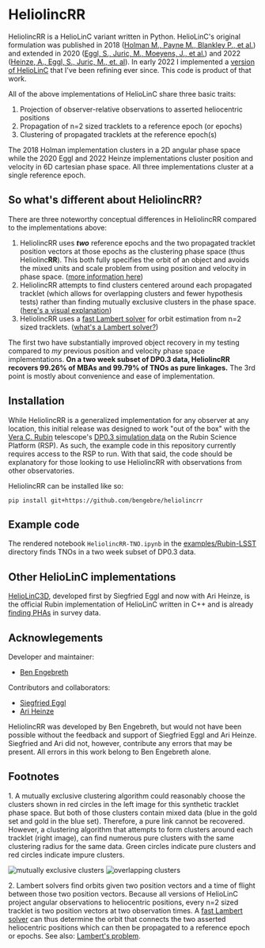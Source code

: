 # HeliolincRR

HeliolincRR is a HelioLinC variant written in Python.  HelioLinC's original formulation was published in 2018 ([Holman M., Payne M., Blankley P., et al.](https://iopscience.iop.org/article/10.3847/1538-3881/aad69a)) and extended in 2020 ([Eggl, S., Juric, M., Moeyens, J., et al.](https://ui.adsabs.harvard.edu/abs/2020DPS....5221101E/abstract)) and 2022 ([Heinze, A., Eggl, S., Juric, M., et. al](https://ui.adsabs.harvard.edu/abs/2022DPS....5450404H/abstract)).  In early 2022 I implemented a [version of HelioLinC](https://www.benengebreth.org/dynamic-sky/heliolinc-a-variation-in-6d/) that I've been refining ever since.  This code is product of that work.

All of the above implementations of HelioLinC share three basic traits: 
1. Projection of observer-relative observations to asserted heliocentric positions
2. Propagation of n=2 sized tracklets to a reference epoch (or epochs)
3. Clustering of propagated tracklets at the reference epoch(s)

The 2018 Holman implementation clusters in a 2D angular phase space while the 2020 Eggl and 2022 Heinze implementations cluster position and velocity in 6D cartesian phase space.  All three implementations cluster at a single reference epoch.

## So what's different about HeliolincRR?

There are three noteworthy conceptual differences in HeliolincRR compared to the implementations above:
1. HeliolincRR uses ***two*** reference epochs and the two propagated tracklet position vectors at those epochs as the clustering phase space (thus Heliolinc**RR**).  This both fully specifies the orbit of an object and avoids the mixed units and scale problem from using position and velocity in phase space. ([more information here](https://www.benengebreth.org/dynamic-sky/heliolinc-rr/))
2. HeliolincRR attempts to find clusters centered around each propagated tracklet (which allows for overlapping clusters and fewer hypothesis tests) rather than finding mutually exclusive clusters in the phase space. ([here's a visual explanation](#f1))
3. HeliolincRR uses a [fast Lambert solver](https://arxiv.org/abs/1403.2705) for orbit estimation from n=2 sized tracklets. ([what's a Lambert solver?](#f2))

The first two have substantially improved object recovery in my testing compared to *my* previous position and velocity phase space implementations.  **On a two week subset of DP0.3 data, HeliolincRR recovers 99.26% of MBAs and 99.79% of TNOs as pure linkages.**  The 3rd point is mostly about convenience and ease of implementation.  

## Installation

While HeliolincRR is a generalized implementation for any observer at any location, this initial release was designed to work "out of the box" with the [Vera C. Rubin](https://rubinobservatory.org/) telescope's [DP0.3 simulation data](https://dp0-3.lsst.io/index.html) on the Rubin Science Platform (RSP).  As such, the example code in this repository currently requires access to the RSP to run.  With that said, the code should be explanatory for those looking to use HeliolincRR with observations from other observatories.  

HeliolincRR can be installed like so:

```console
pip install git+https://github.com/bengebre/heliolincrr
```

## Example code

The rendered notebook ```HeliolincRR-TNO.ipynb``` in the [examples/Rubin-LSST]() directory finds TNOs in a two week subset of DP0.3 data.

## Other HelioLinC implementations

[HelioLinC3D](https://github.com/lsst-dm/heliolinc2), developed first by Siegfried Eggl and now with Ari Heinze, is the official Rubin implementation of HelioLinC written in C++ and is already [finding PHAs](https://www.nytimes.com/2023/08/05/science/space-asteroids-rubin-heliolinc3d.html) in survey data.

## Acknowlegements

Developer and maintainer:
- [Ben Engebreth](https://benengebreth.org/)

Contributors and collaborators:
- [Siegfried Eggl](https://aerospace.illinois.edu/directory/profile/eggl)
- [Ari Heinze](https://astro.washington.edu/people/aren-heinze)

HeliolincRR was developed by Ben Engebreth, but would not have been possible without the feedback and support of Siegfried Eggl and Ari Heinze.  Siegfried and Ari did not, however, contribute any errors that may be present.  All errors in this work belong to Ben Engebreth alone.

## Footnotes

<a name="f1">1</a>. A mutually exclusive clustering algorithm could reasonably choose the clusters shown in red circles in the left image for this synthetic tracklet phase space.  But both of those clusters contain mixed data (blue in the gold set and gold in the blue set).  Therefore, a pure link cannot be recovered.  However, a clustering algorithm that attempts to form clusters around each tracklet (right image), can find numerous pure clusters with the same clustering radius for the same data.  Green circles indicate pure clusters and red circles indicate impure clusters.

![mutually exclusive clusters](https://benengebreth.org/misc/me.png?2)
![overlapping clusters](https://benengebreth.org/misc/ol.png?2)

<a name="f2">2</a>. Lambert solvers find orbits given two position vectors and a time of flight between those two position vectors.  Because all versions of HelioLinC project angular observations to heliocentric positions, every n=2 sized tracklet is two position vectors at two observation times.  A [fast Lambert solver](https://arxiv.org/abs/1403.2705) can thus determine the orbit that connects the two asserted heliocentric positions which can then be propagated to a reference epoch or epochs.  See also: [Lambert's problem](https://en.wikipedia.org/wiki/Lambert%27s_problem).

